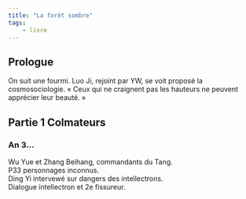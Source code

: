 ```yaml
---
title: "La forêt sombre"
tags:
    - livre
---
```


## Prologue

On suit une fourmi. Luo Ji, rejoint par YW, se voit proposé la cosmosociologie.
« Ceux qui ne craignent pas les hauteurs ne peuvent apprécier leur beauté. »

## Partie 1 Colmateurs

###  An 3...

Wu Yue et Zhang Beihang, commandants du Tang.  
P33 personnages inconnus.  
Ding Yi intervewé sur dangers des intellectrons.  
Dialogue intellectron et 2e fissureur.


